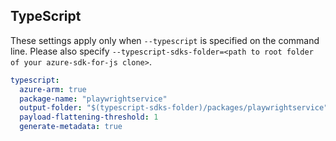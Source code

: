 ## TypeScript

These settings apply only when `--typescript` is specified on the command line.
Please also specify `--typescript-sdks-folder=<path to root folder of your azure-sdk-for-js clone>`.

```yaml $(typescript)
typescript:
  azure-arm: true
  package-name: "playwrightservice"
  output-folder: "$(typescript-sdks-folder)/packages/playwrightservice"
  payload-flattening-threshold: 1
  generate-metadata: true
```